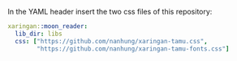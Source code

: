 In the YAML header insert the two css files of this repository:

``` yaml
xaringan::moon_reader:
  lib_dir: libs
  css: ["https://github.com/nanhung/xaringan-tamu.css",
        "https://github.com/nanhung/xaringan-tamu-fonts.css"]
```